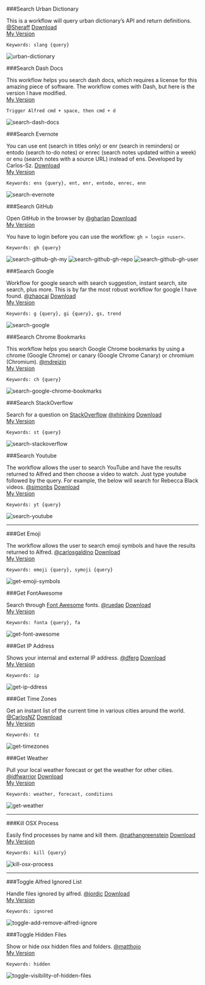 ###Search Urban Dictionary

This is a workflow will query urban dictionary’s API and return definitions.  [@Sheraff](https://github.com/Sheraff/urbandictionary-alfred-workflow)
[Download](https://github.com/Sheraff/urbandictionary-alfred-workflow)  
[My Version](https://github.com/chrishough/myconfigurations/raw/master/software/alfredapp/community/urban-dictionary.alfredworkflow) 

```
Keywords: slang {query}
```

![urban-dictionary](https://github.com/chrishough/myconfigurations/raw/master/graphics/alfred-screenshots/urban-dictionary.png)

###Search Dash Docs

This workflow helps you search dash docs, which requires a license for this amazing piece of software.  The workflow comes with Dash, but here is the version I have modified.  
[My Version](https://github.com/chrishough/myconfigurations/raw/master/software/alfredapp/community/search-dash-docs.alfredworkflow)

```
Trigger Alfred cmd + space, then cmd + d
```

![search-dash-docs](https://github.com/chrishough/myconfigurations/raw/master/graphics/alfred-screenshots/search-dash-docs.png)

###Search Evernote

You can use ent (search in titles only) or enr (search in reminders) or entodo (search to-do notes) or enrec (search notes updated within a week) or enu (search notes with a source URL) instead of ens. Developed by Carlos-Sz. [Download](http://www.alfredforum.com/topic/840-evernote-80-search-create-append-preview-set-reminders-all-within-alfred/)  
[My Version](https://github.com/chrishough/myconfigurations/raw/master/software/alfredapp/community/search-evernote.alfredworkflow)

```
Keywords: ens {query}, ent, enr, entodo, enrec, enn 
```

![search-evernote](https://github.com/chrishough/myconfigurations/raw/master/graphics/alfred-screenshots/search-evernote.png)

###Search GitHub

Open GitHub in the browser by [@gharlan](https://github.com/gharlan/) [Download](https://github.com/zenorocha/alfred-workflows/raw/master/github/github.alfredworkflow)  
[My Version](https://github.com/chrishough/myconfigurations/raw/master/software/alfredapp/community/search-github.alfredworkflow)

You have to login before you can use the workflow: ```gh > login <user>```.

```
Keywords: gh {query}
```

![search-github-gh-my](https://github.com/chrishough/myconfigurations/raw/master/graphics/alfred-screenshots/search-github-gh-my.png)
![search-github-gh-repo](https://github.com/chrishough/myconfigurations/raw/master/graphics/alfred-screenshots/search-github-gh-repo.png)
![search-github-gh-user](https://github.com/chrishough/myconfigurations/raw/master/graphics/alfred-screenshots/search-github-gh-user.png)

###Search Google

Workflow for google search with search suggestion, instant search, site search, plus more.  This is by far the most robust workflow for google I have found. 
[@zhaocai](https://github.com/zhaocai/alfred2-google-workflow) [Download](http://zhaocai.github.io/alfred2-google-workflow/)  
[My Version](https://github.com/chrishough/myconfigurations/raw/master/software/alfredapp/community/search-google.alfredworkflow)

```
Keywords: g {query}, gi {query}, gs, trend
```

![search-google](https://github.com/chrishough/myconfigurations/raw/master/graphics/alfred-screenshots/search-google.png)

###Search Chrome Bookmarks

This workflow helps you search Google Chrome bookmarks by using a chrome (Google Chrome) or canary (Google Chrome Canary) or chromium (Chromium).  [@mdreizin](https://github.com/mdreizin/alfred-workflows/tree/master/chrome-bookmarks)  
[My Version](https://github.com/chrishough/myconfigurations/raw/master/software/alfredapp/community/search-google-chrome-bookmarks.alfredworkflow)

```
Keywords: ch {query}
```

![search-google-chrome-bookmarks](https://github.com/chrishough/myconfigurations/raw/master/graphics/alfred-screenshots/search-google-chrome-bookmarks.png)

###Search StackOverflow

Search for a question on [StackOverflow](http://stackoverflow.com)   [@xhinking](https://github.com/xhinking/) [Download](https://github.com/zenorocha/alfred-workflows/raw/master/stack-overflow/stack-overflow.alfredworkflow)  
[My Version](https://github.com/chrishough/myconfigurations/raw/master/software/alfredapp/community/search-stackoverflow.alfredworkflow)

```
Keywords: st {query}
```

![search-stackoverflow](https://github.com/chrishough/myconfigurations/raw/master/graphics/alfred-screenshots/search-stackoverflow.png)

###Search Youtube

The workflow allows the user to search YouTube and have the results returned to Alfred and then choose a video to watch. Just type youtube followed by the query. For example, the below will search for Rebecca Black videos. [@simonbs](https://github.com/simonbs/alfred-youtube-workflow) [Download](http://www.alfredforum.com/topic/45-youtube-workflow/?hl=youtube)  
[My Version](https://github.com/chrishough/myconfigurations/raw/master/software/alfredapp/community/search-youtube.alfredworkflow) 

```
Keywords: yt {query}
```

![search-youtube](https://github.com/chrishough/myconfigurations/raw/master/graphics/alfred-screenshots/search-youtube.png)


***

###Get Emoji

The workflow allows the user to search emoji symbols and have the results returned to Alfred. [@carlosgaldino](https://github.com/carlosgaldino/alfred-emoji-workflow) [Download](https://github.com/carlosgaldino/alfred-emoji-workflow)  
[My Version](https://github.com/chrishough/myconfigurations/raw/master/software/alfredapp/community/get-emoji-symbols.alfredworkflow)

```
Keywords: emoji {query}, symoji {query}
```

![get-emoji-symbols](https://github.com/chrishough/myconfigurations/raw/master/graphics/alfred-screenshots/get-emoji-symbols.png)

###Get FontAwesome 

Search through [Font Awesome](https://github.com/ruedap/alfred2-font-awesome-workflow) fonts. [@ruedap](https://github.com/ruedap/) [Download](http://fortawesome.github.io/Font-Awesome/)  
[My Version](https://github.com/chrishough/myconfigurations/raw/master/software/alfredapp/community/get-font-awesome.alfredworkflow)

```
Keywords: fonta {query}, fa
```

![get-font-awesome](https://github.com/chrishough/myconfigurations/raw/master/graphics/alfred-screenshots/get-font-awesome.png)

###Get IP Address

Shows your internal and external IP address. [@dferg](http://dferg.us/ip-address-workflow/) [Download](https://github.com/zenorocha/alfred-workflows/raw/master/ip-address/ip-address.alfredworkflow)  
[My Version](https://github.com/chrishough/myconfigurations/raw/master/software/alfredapp/community/get-ip-address.alfredworkflow)

```
Keywords: ip
```

![get-ip-ddress](https://github.com/chrishough/myconfigurations/raw/master/graphics/alfred-screenshots/get-ip-address.png)


###Get Time Zones

Get an instant list of the current time in various cities around the world. [@CarlosNZ](http://www.alfredforum.com/topic/491-timezones-a-world-clock-script-filter-updated-to-v161/) [Download](https://github.com/zenorocha/alfred-workflows/raw/master/time-zones/time-zones.alfredworkflow)  
[My Version](https://github.com/chrishough/myconfigurations/raw/master/software/alfredapp/community/get-timezones.alfredworkflow) 

```
Keywords: tz
```

![get-timezones](https://github.com/chrishough/myconfigurations/raw/master/graphics/alfred-screenshots/get-timezones.png)

###Get Weather

Pull your local weather forecast or get the weather for other cities. [@jdfwarrior](https://github.com/jdfwarrior/) [Download](http://dferg.us/weather-for-alfred-2/)  
[My Version](https://github.com/chrishough/myconfigurations/raw/master/software/alfredapp/community/get-weather.alfredworkflow) 

```
Keywords: weather, forecast, conditions
```

![get-weather](https://github.com/chrishough/myconfigurations/raw/master/graphics/alfred-screenshots/get-weather.png)

***

###Kill OSX Process

Easily find processes by name and kill them. [@nathangreenstein](https://github.com/nathangreenstein/alfred-process-killer) [Download ](https://github.com/zenorocha/alfred-workflows/raw/master/kill-process/kill-process.alfredworkflow)  
[My Version](https://github.com/chrishough/myconfigurations/raw/master/software/alfredapp/community/kill-osx-process.alfredworkflow) 

```
Keywords: kill {query}
```

![kill-osx-process](https://github.com/chrishough/myconfigurations/raw/master/graphics/alfred-screenshots/kill-osx-process.png)

***

###Toggle Alfred Ignored List

Handle files ignored by alfred. [@jordic](http://www.alfredforum.com/topic/213-add-and-remove-alfredignore-from-comments/) [Download](http://www.alfredforum.com/topic/213-add-and-remove-alfredignore-from-comments/)  
[My Version](https://github.com/chrishough/myconfigurations/raw/master/software/alfredapp/community/toggle-add-remove-alfred-ignore.alfredworkflow) 

```
Keywords: ignored
```

![toggle-add-remove-alfred-ignore](https://github.com/chrishough/myconfigurations/raw/master/graphics/alfred-screenshots/toggle-add-remove-alfred-ignore.png)

###Toggle Hidden Files

Show or hide osx hidden files and folders. [@matthojo](http://www.alfredforum.com/topic/1544-hide-show-hidden-files-and-cloudapp-upload/)  
[My Version](https://github.com/chrishough/myconfigurations/raw/master/software/alfredapp/community/toggle-visibility-of-hidden-files.alfredworkflow) 

```
Keywords: hidden
```

![toggle-visibility-of-hidden-files](https://github.com/chrishough/myconfigurations/raw/master/graphics/alfred-screenshots/toggle-visibility-of-hidden-files.png)





